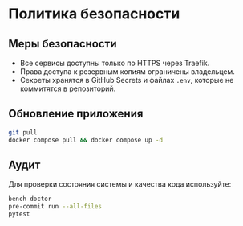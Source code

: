 # Политика безопасности

## Меры безопасности
- Все сервисы доступны только по HTTPS через Traefik.
- Права доступа к резервным копиям ограничены владельцем.
- Секреты хранятся в GitHub Secrets и файлах `.env`, которые не коммитятся в репозиторий.

## Обновление приложения
```bash
git pull
docker compose pull && docker compose up -d
```

## Аудит
Для проверки состояния системы и качества кода используйте:
```bash
bench doctor
pre-commit run --all-files
pytest
```
